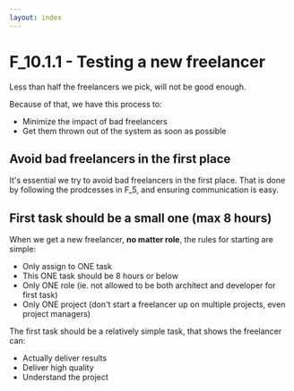 ```yaml
---
layout: index
---
```



F_10.1.1 - Testing a new freelancer
============================

Less than half the freelancers we pick, will not be good enough. 

Because of that, we have this process to:

- Minimize the impact of bad freelancers
- Get them thrown out of the system as soon as possible

Avoid bad freelancers in the first place
---------------------

It's essential we try to avoid bad freelancers in the first place. That is done by following the prodcesses in F_5, and ensuring communication is easy.

First task should be a small one (max 8 hours)
---------------------

When we get a new freelancer, **no matter role**, the rules for starting are simple:

- Only assign to ONE task 
- This ONE task should be 8 hours or below
- Only ONE role (ie. not allowed to be both architect and developer for first task)
- Only ONE project (don't start a freelancer up on multiple projects, even project managers)

The first task should be a relatively simple task, that shows the freelancer can:

- Actually deliver results
- Deliver high quality
- Understand the project

